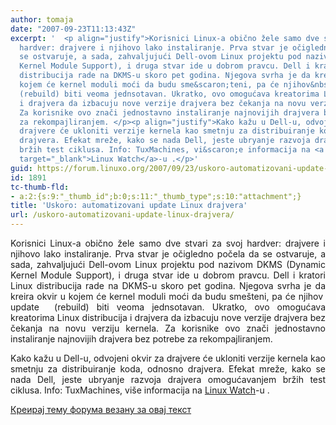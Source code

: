 ```yaml
---
author: tomaja
date: "2007-09-23T11:13:43Z"
excerpt: '  <p align="justify">Korisnici Linux-a obično žele samo dve stvari za svoj
  hardver: drajvere i njihovo lako instaliranje. Prva stvar je očigledno počela da
  se ostvaruje, a sada, zahvaljujući Dell-ovom Linux projektu pod nazivom DKMS (Dynamic
  Kernel Module Support), i druga stvar ide u dobrom pravcu. Dell i kratori Linux
  distribucija rade na DKMS-u skoro pet godina. Njegova svrha je da kreira okvir u
  kojem će kernel moduli moći da budu sme&scaron;teni, pa će njihov&nbsp; update&nbsp;
  (rebuild) biti veoma jednsotavan. Ukratko, ovo omogućava kreatorima Linux distribucija
  i drajvera da izbacuju nove verzije drajvera bez čekanja na novu verziju kernela.
  Za korisnike ovo znači jednostavno instaliranje najnovijih drajvera bez potrebe
  za rekompajliranjem. </p><p align="justify">Kako kažu u Dell-u, odvojeni okvir za
  drajvere će ukloniti verzije kernela kao smetnju za distribuiranje koda, odnosno
  drajvera. Efekat mreže, kako se nada Dell, jeste ubryanje razvoja drajvera omogućavanjem
  bržih test ciklusa. Info: TuxMachines, vi&scaron;e informacija na <a href="http://www.linux-watch.com/news/NS7536907294.html"
  target="_blank">Linux Watch</a>-u .</p>'
guid: https://forum.linuxo.org/2007/09/23/uskoro-automatizovani-update-linux-drajvera/
id: 1891
tc-thumb-fld:
- a:2:{s:9:"_thumb_id";b:0;s:11:"_thumb_type";s:10:"attachment";}
title: 'Uskoro: automatizovani update Linux drajvera'
url: /uskoro-automatizovani-update-linux-drajvera/
---
```

<p align="justify">
  Korisnici Linux-a obično žele samo dve stvari za svoj hardver: drajvere i njihovo lako instaliranje. Prva stvar je očigledno počela da se ostvaruje, a sada, zahvaljujući Dell-ovom Linux projektu pod nazivom DKMS (Dynamic Kernel Module Support), i druga stvar ide u dobrom pravcu. Dell i kratori Linux distribucija rade na DKMS-u skoro pet godina. Njegova svrha je da kreira okvir u kojem će kernel moduli moći da budu sme&scaron;teni, pa će njihov&nbsp; update&nbsp; (rebuild) biti veoma jednsotavan. Ukratko, ovo omogućava kreatorima Linux distribucija i drajvera da izbacuju nove verzije drajvera bez čekanja na novu verziju kernela. Za korisnike ovo znači jednostavno instaliranje najnovijih drajvera bez potrebe za rekompajliranjem.
</p>

<p align="justify">
  Kako kažu u Dell-u, odvojeni okvir za drajvere će ukloniti verzije kernela kao smetnju za distribuiranje koda, odnosno drajvera. Efekat mreže, kako se nada Dell, jeste ubryanje razvoja drajvera omogućavanjem bržih test ciklusa. Info: TuxMachines, vi&scaron;e informacija na <a href="http://www.linux-watch.com/news/NS7536907294.html" target="_blank">Linux Watch</a>-u .
</p>

<!--break-->

[Креирај тему форума везану за овај текст](https://linuxo.org/nova-tema-na-forumu/?se_pid=1891)
